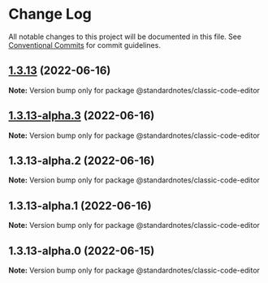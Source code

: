 # Change Log

All notable changes to this project will be documented in this file.
See [Conventional Commits](https://conventionalcommits.org) for commit guidelines.

## [1.3.13](https://github.com/standardnotes/app/compare/@standardnotes/classic-code-editor@1.3.13-alpha.3...@standardnotes/classic-code-editor@1.3.13) (2022-06-16)

**Note:** Version bump only for package @standardnotes/classic-code-editor

## [1.3.13-alpha.3](https://github.com/standardnotes/app/compare/@standardnotes/classic-code-editor@1.3.13-alpha.2...@standardnotes/classic-code-editor@1.3.13-alpha.3) (2022-06-16)

**Note:** Version bump only for package @standardnotes/classic-code-editor

## 1.3.13-alpha.2 (2022-06-16)

**Note:** Version bump only for package @standardnotes/classic-code-editor

## 1.3.13-alpha.1 (2022-06-16)

**Note:** Version bump only for package @standardnotes/classic-code-editor

## 1.3.13-alpha.0 (2022-06-15)

**Note:** Version bump only for package @standardnotes/classic-code-editor
